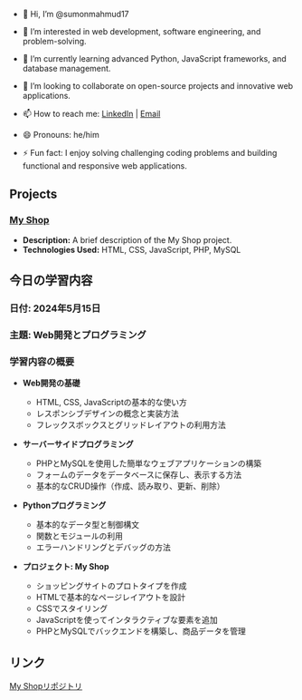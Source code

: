 - 👋 Hi, I’m @sumonmahmud17

- 👀 I’m interested in web development, software engineering, and problem-solving.
- 🌱 I’m currently learning advanced Python, JavaScript frameworks, and database management.
- 💞️ I’m looking to collaborate on open-source projects and innovative web applications.
- 📫 How to reach me: [LinkedIn](https://www.linkedin.com/in/your-linkedin-profile) | [Email](sumonmahmud466@gmail.com)
- 😄 Pronouns: he/him
- ⚡ Fun fact: I enjoy solving challenging coding problems and building functional and responsive web applications.

## Projects

### [My Shop](https://github.com/YourUsername/my_shop)
- **Description:** A brief description of the My Shop project.
- **Technologies Used:** HTML, CSS, JavaScript, PHP, MySQL

## 今日の学習内容

### 日付: 2024年5月15日

### 主題: Web開発とプログラミング

### 学習内容の概要

- **Web開発の基礎**
  - HTML, CSS, JavaScriptの基本的な使い方
  - レスポンシブデザインの概念と実装方法
  - フレックスボックスとグリッドレイアウトの利用方法

- **サーバーサイドプログラミング**
  - PHPとMySQLを使用した簡単なウェブアプリケーションの構築
  - フォームのデータをデータベースに保存し、表示する方法
  - 基本的なCRUD操作（作成、読み取り、更新、削除）

- **Pythonプログラミング**
  - 基本的なデータ型と制御構文
  - 関数とモジュールの利用
  - エラーハンドリングとデバッグの方法

- **プロジェクト: My Shop**
  - ショッピングサイトのプロトタイプを作成
  - HTMLで基本的なページレイアウトを設計
  - CSSでスタイリング
  - JavaScriptを使ってインタラクティブな要素を追加
  - PHPとMySQLでバックエンドを構築し、商品データを管理

## リンク
[My Shopリポジトリ](https://github.com/YourUsername/my_shop)
<!---
sumonmahmud17/sumonmahmud17 is a ✨ special ✨ repository because its `README.md` (this file) appears on your GitHub profile.
You can click the Preview link to take a look at your changes.
--->
